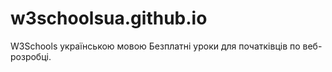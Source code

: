 # w3schoolsua.github.io
W3Schools українською мовою
Безплатні уроки для початківців по веб-розробці.
